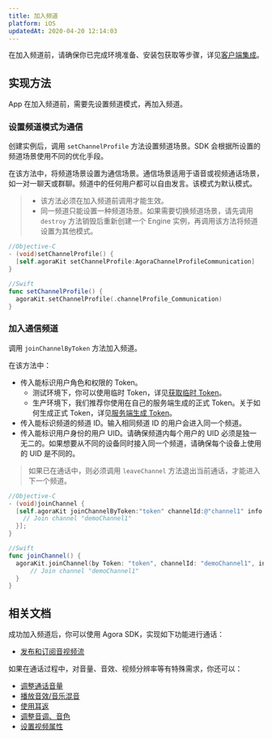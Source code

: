 ```yaml
---
title: 加入频道
platform: iOS
updatedAt: 2020-04-20 12:14:03
---
```


在加入频道前，请确保你已完成环境准备、安装包获取等步骤，详见[客户端集成](/cn/Video/ios_video)。

## 实现方法

App 在加入频道前，需要先设置频道模式，再加入频道。

### 设置频道模式为通信

创建实例后，调用 `setChannelProfile` 方法设置频道场景。SDK 会根据所设置的频道场景使用不同的优化手段。

在该方法中，将频道场景设置为通信场景。通信场景适用于语音或视频通话场景，如一对一聊天或群聊。频道中的任何用户都可以自由发言。该模式为默认模式。

> - 该方法必须在加入频道前调用才能生效。
> - 同一频道只能设置一种频道场景。如果需要切换频道场景，请先调用 `destroy` 方法销毁后重新创建一个 Engine 实例，再调用该方法将频道设置为其他模式。

```objective-c
//Objective-C
- (void)setChannelProfile() {
  [self.agoraKit setChannelProfile:AgoraChannelProfileCommunication]
}
```

```swift
//Swift
func setChannelProfile() {
  agoraKit.setChannelProfile(.channelProfile_Communication)
}
```

### 加入通信频道

调用 `joinChannelByToken` 方法加入频道。

在该方法中：

- 传入能标识用户角色和权限的 Token。
  - 测试环境下，你可以使用临时 Token，详见[获取临时 Token](token#get-a-temporary-token)。
  - 生产环境下，我们推荐你使用在自己的服务端生成的正式 Token。关于如何生成正式 Token，详见[服务端生成 Token](./token_server)。
- 传入能标识频道的频道 ID。输入相同频道 ID 的用户会进入同一个频道。
- 传入能标识用户身份的用户 UID。请确保频道内每个用户的 UID 必须是独一无二的。如果想要从不同的设备同时接入同一个频道，请确保每个设备上使用的 UID 是不同的。

> 如果已在通话中，则必须调用 `leaveChannel` 方法退出当前通话，才能进入下一个频道。

```objective-c
//Objective-C
- (void)joinChannel {
  [self.agoraKit joinChannelByToken:"token" channelId:@"channel1" info:nil uid:0 joinSuccess:^(NSString *channel, NSUInteger uid, NSInteger elapsed) {
    // Join channel "demoChannel1"
  }];
}
```

```swift
//Swift
func joinChannel() {
  agoraKit.joinChannel(by Token: "token", channelId: "demoChannel1", info:nil, uid:0){[weak self] (sid, uid, elapsed) -> Void in
      // Join channel "demoChannel1"
  }
}
```

## 相关文档

成功加入频道后，你可以使用 Agora SDK，实现如下功能进行通话：

- [发布和订阅音视频流](/cn/Video/publish_ios)

如果在通话过程中，对音量、音效、视频分辨率等有特殊需求，你还可以：

- [调整通话音量](/cn/Video/volume_ios)
- [播放音效/音乐混音](/cn/Video/effect_mixing_ios)
- [使用耳返](/cn/Video/in-ear_ios)
- [调整音调、音色](/cn/Video/voice_effect_ios)
- [设置视频属性](/cn/Video/videoProfile_ios)

